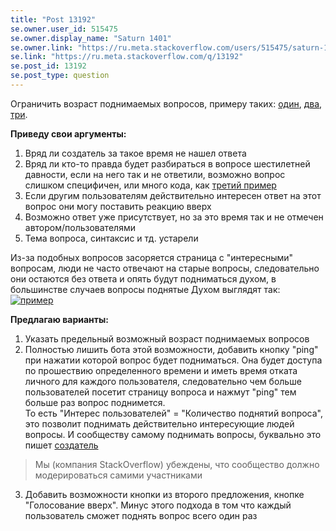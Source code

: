 ```yaml
---
title: "Post 13192"
se.owner.user_id: 515475
se.owner.display_name: "Saturn 1401"
se.owner.link: "https://ru.meta.stackoverflow.com/users/515475/saturn-1401"
se.link: "https://ru.meta.stackoverflow.com/q/13192"
se.post_id: 13192
se.post_type: question
---
```

<p>Ограничить возраст поднимаемых вопросов, примеру таких: <a href="https://ru.stackoverflow.com/questions/665137/%D0%A1%D0%B3%D1%80%D1%83%D0%BF%D0%B8%D1%80%D0%BE%D0%B2%D0%B0%D1%82%D1%8C-%D0%BF%D0%BE-%D0%BF%D0%BE%D0%BB%D1%8E-%D0%B0-%D0%B2%D1%8B%D0%B2%D0%B5%D1%81%D1%82%D0%B8-%D1%81%D0%B2%D1%8F%D0%B7%D0%B0%D0%BD%D0%BD%D0%BE%D0%B5-%D1%81-%D0%BD%D0%B8%D0%BC">один</a>, <a href="https://ru.stackoverflow.com/questions/774619/koala-%D0%BA%D0%BE%D0%BC%D0%BF%D0%B8%D0%BB%D1%8F%D1%86%D0%B8%D1%8F-sass-to-css">два</a>, <a href="https://ru.stackoverflow.com/questions/1053957/%D0%9C%D0%B5%D1%82%D0%BE%D0%B4-%D1%83%D0%B4%D0%B0%D0%BB%D0%B5%D0%BD%D0%B8%D1%8F-%D0%BE%D0%B1%D1%8A%D0%B5%D0%BA%D1%82%D0%B0-%D0%B8%D0%B7-%D0%91%D0%94-%D0%BF%D1%80%D0%B8-%D0%BD%D0%B0%D0%B6%D0%B0%D1%82%D0%B8%D0%B8-%D0%BD%D0%B0-%D0%BA%D0%BD%D0%BE%D0%BF%D0%BA%D1%83-spring-boot-hibernate-th">три</a>.</p>
<p><strong>Приведу свои аргументы:</strong></p>
<ol>
<li>Вряд ли создатель за такое время не нашел ответа</li>
<li>Вряд ли кто-то правда будет разбираться в вопросе шестилетней давности, если на него так и не ответили, возможно вопрос слишком специфичен, или много кода, как <a href="https://ru.stackoverflow.com/questions/1053957/%D0%9C%D0%B5%D1%82%D0%BE%D0%B4-%D1%83%D0%B4%D0%B0%D0%BB%D0%B5%D0%BD%D0%B8%D1%8F-%D0%BE%D0%B1%D1%8A%D0%B5%D0%BA%D1%82%D0%B0-%D0%B8%D0%B7-%D0%91%D0%94-%D0%BF%D1%80%D0%B8-%D0%BD%D0%B0%D0%B6%D0%B0%D1%82%D0%B8%D0%B8-%D0%BD%D0%B0-%D0%BA%D0%BD%D0%BE%D0%BF%D0%BA%D1%83-spring-boot-hibernate-th">третий пример</a></li>
<li>Если другим пользователям действительно интересен ответ на этот вопрос они могу поставить реакцию вверх</li>
<li>Возможно ответ уже присутствует, но за это время так и не отмечен автором/пользователями</li>
<li>Тема вопроса, синтаксис и тд.  устарели</li>
</ol>
<p>Из-за подобных вопросов засоряется страница с &quot;интересными&quot; вопросам, люди не часто отвечают на старые вопросы, следовательно они остаются без ответа и опять будут подниматься духом, в большинстве случаев вопросы поднятые Духом выглядят так:
<a href="https://i.stack.imgur.com/mDPdL.png" rel="nofollow noreferrer"><img src="https://i.stack.imgur.com/mDPdL.png" alt="пример" /></a></p>
<p><strong>Предлагаю варианты:</strong></p>
<ol>
<li>Указать предельный возможный возраст поднимаемых вопросов</li>
<li>Полностью лишить бота этой возможности, добавить кнопку &quot;ping&quot; при нажатии которой вопрос будет подниматься. Она будет доступа по прошествию определенного времени и иметь время отката личного для каждого пользователя, следовательно чем больше пользователей посетит страницу вопроса и нажмут  &quot;ping&quot; тем больше раз вопрос поднимется.<br />
То есть &quot;Интерес пользователей&quot; = &quot;Количество поднятий вопроса&quot;, это позволит поднимать действительно интересующие людей вопросы. И сообществу самому поднимать вопросы, буквально это пишет <a href="https://ru.meta.stackoverflow.com/questions/7420/%D0%A2%D0%B5%D0%BE%D1%80%D0%B8%D1%8F-%D0%BC%D0%BE%D0%B4%D0%B5%D1%80%D0%B0%D1%86%D0%B8%D0%B8">создатель</a></li>
</ol>
<blockquote>
<p>Мы (компания StackOverflow) убеждены, что сообщество должно модерироваться самими участниками</p>
</blockquote>
<ol start="3">
<li>Добавить возможности кнопки из второго предложения, кнопке &quot;Голосование вверх&quot;. Минус этого подхода в том что каждый пользователь сможет поднять вопрос всего один раз</li>
</ol>
